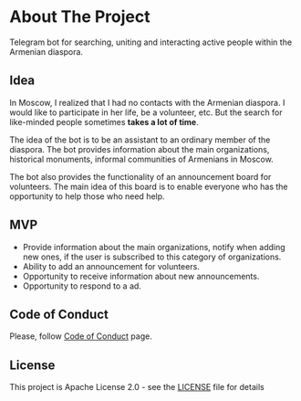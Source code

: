 # About The Project

Telegram bot for searching, uniting and interacting active people within the Armenian diaspora.

## Idea
In Moscow, I realized that I had no contacts with the Armenian diaspora. I would like to participate in her life, be a volunteer, etc. But the search for like-minded people sometimes **takes a lot of time**.

The idea of ​​the bot is to be an assistant to an ordinary member of the diaspora. The bot provides information about the main organizations, historical monuments, informal communities of Armenians in Moscow.

The bot also provides the functionality of an announcement board for volunteers. The main idea of ​​this board is to enable everyone who has the opportunity to help those who need help.

## MVP

 - Provide information about the main organizations, notify when adding new ones, if the user is subscribed to this category of organizations.
 - Ability to add an announcement for volunteers.
 - Opportunity to receive information about new announcements.
- Opportunity to respond to  a ad.


## Code of Conduct
Please, follow [Code of Conduct](CODE_OF_CONDUCT.md) page.

## License
This project is Apache License 2.0 - see the [LICENSE](LICENSE) file for details
